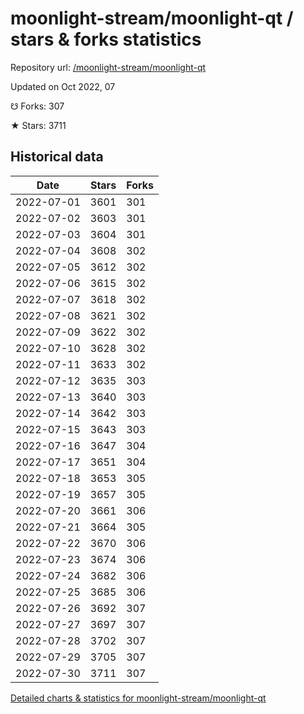 # moonlight-stream/moonlight-qt / stars & forks statistics

Repository url: [/moonlight-stream/moonlight-qt](https://github.com/moonlight-stream/moonlight-qt)

Updated on Oct 2022, 07

☋ Forks: 307

★ Stars: 3711

## Historical data
| Date | Stars | Forks |
|------|-------|-------|
| 2022-07-01 | 3601 | 301 | 
| 2022-07-02 | 3603 | 301 | 
| 2022-07-03 | 3604 | 301 | 
| 2022-07-04 | 3608 | 302 | 
| 2022-07-05 | 3612 | 302 | 
| 2022-07-06 | 3615 | 302 | 
| 2022-07-07 | 3618 | 302 | 
| 2022-07-08 | 3621 | 302 | 
| 2022-07-09 | 3622 | 302 | 
| 2022-07-10 | 3628 | 302 | 
| 2022-07-11 | 3633 | 302 | 
| 2022-07-12 | 3635 | 303 | 
| 2022-07-13 | 3640 | 303 | 
| 2022-07-14 | 3642 | 303 | 
| 2022-07-15 | 3643 | 303 | 
| 2022-07-16 | 3647 | 304 | 
| 2022-07-17 | 3651 | 304 | 
| 2022-07-18 | 3653 | 305 | 
| 2022-07-19 | 3657 | 305 | 
| 2022-07-20 | 3661 | 306 | 
| 2022-07-21 | 3664 | 305 | 
| 2022-07-22 | 3670 | 306 | 
| 2022-07-23 | 3674 | 306 | 
| 2022-07-24 | 3682 | 306 | 
| 2022-07-25 | 3685 | 306 | 
| 2022-07-26 | 3692 | 307 | 
| 2022-07-27 | 3697 | 307 | 
| 2022-07-28 | 3702 | 307 | 
| 2022-07-29 | 3705 | 307 | 
| 2022-07-30 | 3711 | 307 | 


[Detailed charts & statistics for moonlight-stream/moonlight-qt](https://reviewgithub.com/rep/moonlight-stream/moonlight-qt)
